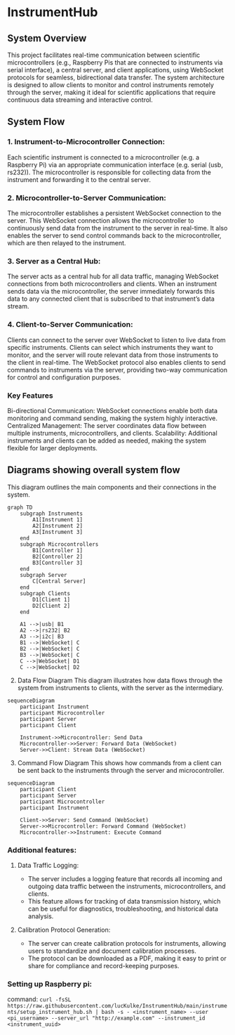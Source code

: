 # InstrumentHub

## System Overview

This project facilitates real-time communication between scientific microcontrollers (e.g., Raspberry Pis that are connected to instruments via serial interface), a central server, and client applications, using WebSocket protocols for seamless, bidirectional data transfer. The system architecture is designed to allow clients to monitor and control instruments remotely through the server, making it ideal for scientific applications that require continuous data streaming and interactive control.

## System Flow

### 1. Instrument-to-Microcontroller Connection:

Each scientific instrument is connected to a microcontroller (e.g. a Raspberry Pi) via an appropriate communication interface (e.g. serial (usb, rs232)).
The microcontroller is responsible for collecting data from the instrument and forwarding it to the central server.

### 2. Microcontroller-to-Server Communication:

The microcontroller establishes a persistent WebSocket connection to the server.
This WebSocket connection allows the microcontroller to continuously send data from the instrument to the server in real-time.
It also enables the server to send control commands back to the microcontroller, which are then relayed to the instrument.

### 3. Server as a Central Hub:

The server acts as a central hub for all data traffic, managing WebSocket connections from both microcontrollers and clients.
When an instrument sends data via the microcontroller, the server immediately forwards this data to any connected client that is subscribed to that instrument’s data stream.

### 4. Client-to-Server Communication:

Clients can connect to the server over WebSocket to listen to live data from specific instruments.
Clients can select which instruments they want to monitor, and the server will route relevant data from those instruments to the client in real-time.
The WebSocket protocol also enables clients to send commands to instruments via the server, providing two-way communication for control and configuration purposes.

### Key Features

Bi-directional Communication: WebSocket connections enable both data monitoring and command sending, making the system highly interactive.
Centralized Management: The server coordinates data flow between multiple instruments, microcontrollers, and clients.
Scalability: Additional instruments and clients can be added as needed, making the system flexible for larger deployments.

## Diagrams showing overall system flow

This diagram outlines the main components and their connections in the system.

```mermaid
graph TD
    subgraph Instruments
        A1[Instrument 1]
        A2[Instrument 2]
        A3[Instrument 3]
    end
    subgraph Microcontrollers
        B1[Controller 1]
        B2[Controller 2]
        B3[Controller 3]
    end
    subgraph Server
        C[Central Server]
    end
    subgraph Clients
        D1[Client 1]
        D2[Client 2]
    end

    A1 -->|usb| B1
    A2 -->|rs232| B2
    A3 -->|i2c| B3
    B1 -->|WebSocket| C
    B2 -->|WebSocket| C
    B3 -->|WebSocket| C
    C -->|WebSocket| D1
    C -->|WebSocket| D2
```

2. Data Flow Diagram
   This diagram illustrates how data flows through the system from instruments to clients, with the server as the intermediary.

```mermaid
sequenceDiagram
    participant Instrument
    participant Microcontroller
    participant Server
    participant Client

    Instrument->>Microcontroller: Send Data
    Microcontroller->>Server: Forward Data (WebSocket)
    Server->>Client: Stream Data (WebSocket)
```

3. Command Flow Diagram
   This shows how commands from a client can be sent back to the instruments through the server and microcontroller.

```mermaid
sequenceDiagram
    participant Client
    participant Server
    participant Microcontroller
    participant Instrument

    Client->>Server: Send Command (WebSocket)
    Server->>Microcontroller: Forward Command (WebSocket)
    Microcontroller->>Instrument: Execute Command
```

### Additional features:

1. Data Traffic Logging:

   - The server includes a logging feature that records all incoming and outgoing data traffic between the instruments, microcontrollers, and clients.
   - This feature allows for tracking of data transmission history, which can be useful for diagnostics, troubleshooting, and historical data analysis.

2. Calibration Protocol Generation:

   - The server can create calibration protocols for instruments, allowing users to standardize and document calibration processes.
   - The protocol can be downloaded as a PDF, making it easy to print or share for compliance and record-keeping purposes.

### Setting up Raspberry pi:

command:
`curl -fsSL https://raw.githubusercontent.com/lucKulke/InstrumentHub/main/instruments/setup_instrument_hub.sh | bash -s - <instrument_name> --user <pi_username> --server_url "http://example.com" --instrument_id <instrument_uuid>`
